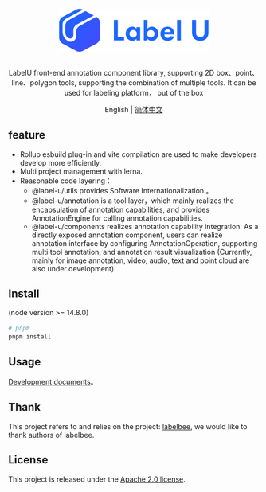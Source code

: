 <div align="center">
  <article style="display: flex; flex-direction: column; align-items: center; justify-content: center;">
      <p align="center"><img width="300" src="./images/labelU-logo.svg" /></p>
      <p>LabelU front-end annotation component library, supporting 2D box、point、line、polygon tools, supporting the combination of multiple tools. It can be used for labeling platform， out of the box</p>
  </article>
  English | <a href="./README.md">简体中文</a>
</div>

## feature

- Rollup esbuild plug-in and vite compilation are used to make developers develop more efficiently.
- Multi project management with lerna.
- Reasonable code layering：
  - @label-u/utils provides Software Internationalization 。
  - @label-u/annotation is a tool layer，which mainly realizes the encapsulation of annotation capabilities, and provides AnnotationEngine for calling annotation capabilities.
  - @label-u/components realizes annotation capability integration. As a directly exposed annotation component, users can realize annotation interface by configuring AnnotationOperation, supporting multi tool annotation, and annotation result visualization (Currently, mainly for image annotation, video, audio, text and point cloud are also under development).

## Install

(node version >= 14.8.0)

```bash
# pnpm
pnpm install
```

## Usage

[Development documents](https://opendatalab.github.io/labelU-Kit)。

## Thank

This project refers to and relies on the project: [labelbee](https://github.com/open-mmlab/labelbee), we would like to thank authors of labelbee.

## License

This project is released under the [Apache 2.0 license](./LICENSE).
